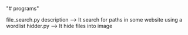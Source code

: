 "# programs" 

file_search.py description --> It search for paths in some website using a wordlist
hidder.py --> It hide files into image
